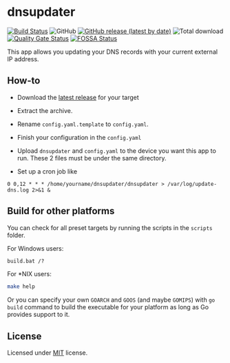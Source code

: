 # dnsupdater
[![Build Status](https://travis-ci.com/boris1993/dnsupdater.svg?branch=master)](https://travis-ci.com/boris1993/dnsupdater)
![GitHub](https://img.shields.io/github/license/boris1993/dnsupdater)
[![GitHub release (latest by date)](https://img.shields.io/github/v/release/boris1993/dnsupdater)](https://github.com/boris1993/dnsupdater/releases/latest)
![Total download](https://img.shields.io/github/downloads/boris1993/dnsupdater/total.svg)
[![Quality Gate Status](https://sonarcloud.io/api/project_badges/measure?project=boris1993_dnsupdater&metric=alert_status)](https://sonarcloud.io/dashboard?id=boris1993_dnsupdater)
[![FOSSA Status](https://app.fossa.com/api/projects/git%2Bgithub.com%2Fboris1993%2Fdnsupdater.svg?type=shield)](https://app.fossa.com/projects/git%2Bgithub.com%2Fboris1993%2Fdnsupdater?ref=badge_shield)

This app allows you updating your DNS records with your current external IP address.

## How-to

+ Download the [latest release](https://github.com/boris1993/dnsupdater/releases/latest) for your target

+ Extract the archive.

+ Rename `config.yaml.template` to `config.yaml`.

+ Finish your configuration in the `config.yaml`

+ Upload `dnsupdater` and `config.yaml` to the device you want this app to run. These 2 files must be under the same directory.

+ Set up a cron job like

```cron
0 0,12 * * * /home/yourname/dnsupdater/dnsupdater > /var/log/update-dns.log 2>&1 &
```

## Build for other platforms

You can check for all preset targets by running the scripts in the `scripts` folder.

For Windows users:

```cmd
build.bat /?
```

For *NIX users:

```bash
make help
```

Or you can specify your own `GOARCH` and `GOOS` (and maybe `GOMIPS`) with `go build` command 
to build the executable for your platform as long as Go provides support to it.  

## License

Licensed under [MIT](LICENSE) license.
